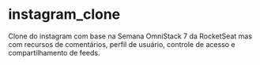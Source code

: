 # instagram_clone
Clone do instagram com base na Semana OmniStack 7 da RocketSeat mas com recursos de comentários, perfil de usuário, controle de acesso e compartilhamento de feeds.
